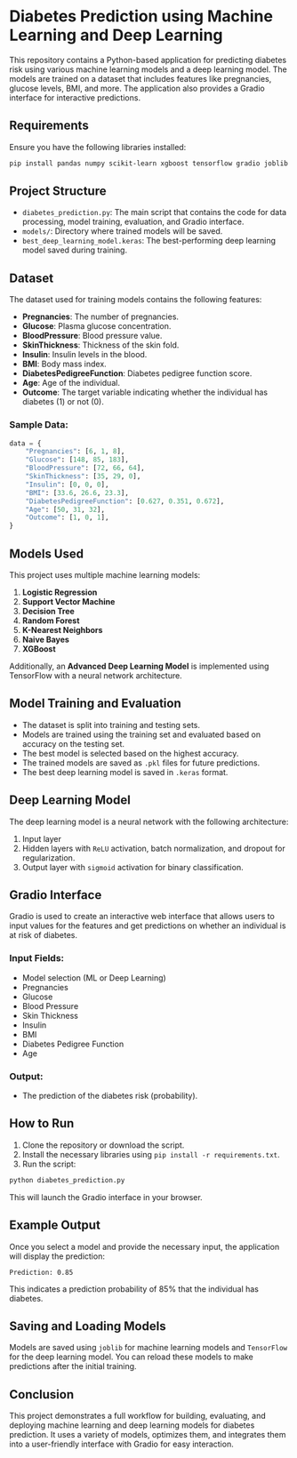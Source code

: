 
# Diabetes Prediction using Machine Learning and Deep Learning

This repository contains a Python-based application for predicting diabetes risk using various machine learning models and a deep learning model. The models are trained on a dataset that includes features like pregnancies, glucose levels, BMI, and more. The application also provides a Gradio interface for interactive predictions.

## Requirements

Ensure you have the following libraries installed:

```bash
pip install pandas numpy scikit-learn xgboost tensorflow gradio joblib
```

## Project Structure

- `diabetes_prediction.py`: The main script that contains the code for data processing, model training, evaluation, and Gradio interface.
- `models/`: Directory where trained models will be saved.
- `best_deep_learning_model.keras`: The best-performing deep learning model saved during training.

## Dataset

The dataset used for training models contains the following features:

- **Pregnancies**: The number of pregnancies.
- **Glucose**: Plasma glucose concentration.
- **BloodPressure**: Blood pressure value.
- **SkinThickness**: Thickness of the skin fold.
- **Insulin**: Insulin levels in the blood.
- **BMI**: Body mass index.
- **DiabetesPedigreeFunction**: Diabetes pedigree function score.
- **Age**: Age of the individual.
- **Outcome**: The target variable indicating whether the individual has diabetes (1) or not (0).

### Sample Data:

```python
data = {
    "Pregnancies": [6, 1, 8],
    "Glucose": [148, 85, 183],
    "BloodPressure": [72, 66, 64],
    "SkinThickness": [35, 29, 0],
    "Insulin": [0, 0, 0],
    "BMI": [33.6, 26.6, 23.3],
    "DiabetesPedigreeFunction": [0.627, 0.351, 0.672],
    "Age": [50, 31, 32],
    "Outcome": [1, 0, 1],
}
```

## Models Used

This project uses multiple machine learning models:

1. **Logistic Regression**
2. **Support Vector Machine**
3. **Decision Tree**
4. **Random Forest**
5. **K-Nearest Neighbors**
6. **Naive Bayes**
7. **XGBoost**

Additionally, an **Advanced Deep Learning Model** is implemented using TensorFlow with a neural network architecture.

## Model Training and Evaluation

- The dataset is split into training and testing sets.
- Models are trained using the training set and evaluated based on accuracy on the testing set.
- The best model is selected based on the highest accuracy.
- The trained models are saved as `.pkl` files for future predictions.
- The best deep learning model is saved in `.keras` format.

## Deep Learning Model

The deep learning model is a neural network with the following architecture:

1. Input layer
2. Hidden layers with `ReLU` activation, batch normalization, and dropout for regularization.
3. Output layer with `sigmoid` activation for binary classification.

## Gradio Interface

Gradio is used to create an interactive web interface that allows users to input values for the features and get predictions on whether an individual is at risk of diabetes.

### Input Fields:

- Model selection (ML or Deep Learning)
- Pregnancies
- Glucose
- Blood Pressure
- Skin Thickness
- Insulin
- BMI
- Diabetes Pedigree Function
- Age

### Output:

- The prediction of the diabetes risk (probability).

## How to Run

1. Clone the repository or download the script.
2. Install the necessary libraries using `pip install -r requirements.txt`.
3. Run the script:

```bash
python diabetes_prediction.py
```

This will launch the Gradio interface in your browser.

## Example Output

Once you select a model and provide the necessary input, the application will display the prediction:

```
Prediction: 0.85
```

This indicates a prediction probability of 85% that the individual has diabetes.

## Saving and Loading Models

Models are saved using `joblib` for machine learning models and `TensorFlow` for the deep learning model. You can reload these models to make predictions after the initial training.

## Conclusion

This project demonstrates a full workflow for building, evaluating, and deploying machine learning and deep learning models for diabetes prediction. It uses a variety of models, optimizes them, and integrates them into a user-friendly interface with Gradio for easy interaction.
